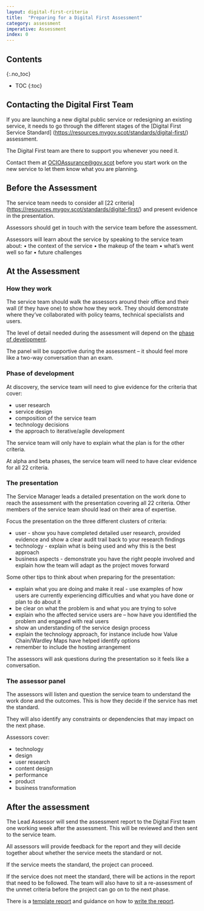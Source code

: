 ```yaml
---
layout: digital-first-criteria
title:  "Preparing for a Digital First Assessment"
category: assessment
imperative: Assessment
index: 0
---
```


## Contents
{:.no_toc}
* TOC
{:toc}
<!--TOC max3-->

## Contacting the Digital First Team

If you are launching a new digital public service or redesigning an existing service, it needs to go through the different stages of the [Digital First Service Standard] (https://resources.mygov.scot/standards/digital-first/) assessment.

The Digital First team are there to support you whenever you need it.

Contact them at <a href="mailto:OCIOAssurance@gov.scot">OCIOAssurance@gov.scot</a> before you start work on the new service to let them know what you are planning.

## Before the Assessment

The service team needs to consider all [22 criteria] (https://resources.mygov.scot/standards/digital-first/) and present evidence in the presentation.

Assessors should get in touch with the service team before the assessment.

Assessors will learn about the service by speaking to the service team about:
•	the context of the service
•	the makeup of the team
•	what’s went well so far
•	future challenges

## At the Assessment

### How they work

The service team should walk the assessors around their office and their wall (if they have one) to show how they work. They should demonstrate where they’ve collaborated with policy teams, technical specialists and users.

The level of detail needed during the assessment will depend on the [phase of development](/assessments/agile-overview).

The panel will be supportive during the assessment – it should feel more like a two-way conversation than an exam.

### Phase of development

At discovery, the service team will need to give evidence for the criteria that cover:

* user research
* service design
* composition of the service team
* technology decisions
* the approach to iterative/agile development

The service team will only have to explain what the plan is for the other criteria.

At alpha and beta phases, the service team will need to have clear evidence for all 22 criteria.

### The presentation

The Service Manager leads a detailed presentation on the work done to reach the assessment with the presentation covering all 22 criteria. Other members of the service team should lead on their area of expertise.

Focus the presentation on the three different clusters of criteria:

* user - show you have completed detailed user research, provided evidence and show a clear audit trail back to your research findings
* technology - explain what is being used and why this is the best approach
* business aspects - demonstrate you have the right people involved and explain how the team will adapt as the project moves forward

Some other tips to think about when preparing for the presentation:

* explain what you are doing and make it real - use examples of how users are currently experiencing difficulties and what you have done or plan to do about it
* be clear on what the problem is and what you are trying to solve
* explain who the affected service users are – how have you identified the problem and engaged with real users
* show an understanding of the service design process
* explain the technology approach, for instance include how Value Chain/Wardley Maps have helped identify options
* remember to include the hosting arrangement

The assessors will ask questions during the presentation so it feels like a conversation.

### The assessor panel

The assessors will listen and question the service team to understand the work done and the outcomes. This is how they decide if the service has met the standard.  

They will also identify any constraints or dependencies that may impact on the next phase.

Assessors cover:

* technology
* design
* user research
* content design
* performance
* product
* business transformation

## After the assessment

The Lead Assessor will send the assessment report to the Digital First team one working week after the assessment. This will be reviewed and then sent to the service team.

All assessors will provide feedback for the report and they will decide together about whether the service meets the standard or not.

If the service meets the standard, the project can proceed.

If the service does not meet the standard, there will be actions in the report that need to be followed. The team will also have to sit a re-assessment of the unmet criteria before the project can go on to the next phase.

There is a [template report](/Assessment_report_template.docx) and guidance on how to [write the report](/assessments/assessment-guide-to-writing-the-report). 			
